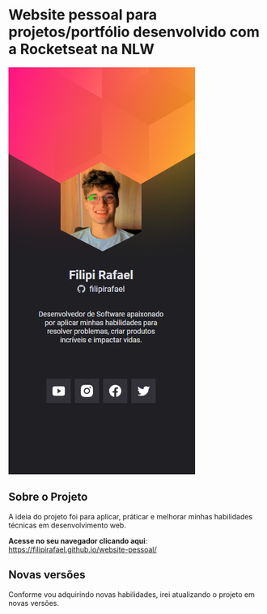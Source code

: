 
# Website pessoal para projetos/portfólio desenvolvido com a Rocketseat na NLW
<div style="display: inline-block">
    <img src="./img/screenshot.png" alt="Aplicação">
</div>

## Sobre o Projeto
A ideia do projeto foi para aplicar, práticar e melhorar minhas habilidades técnicas em desenvolvimento web. 

**Acesse no seu navegador clicando aqui**: https://filipirafael.github.io/website-pessoal/

## Novas versões
Conforme vou adquirindo novas habilidades, irei atualizando o projeto em novas versões. 